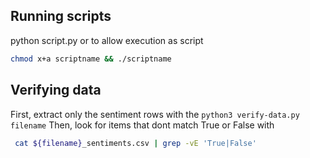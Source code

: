 ## Running scripts
python script.py or to allow execution as script

```sh
chmod x+a scriptname && ./scriptname
```


## Verifying data
First, extract only the sentiment rows with the `python3 verify-data.py filename` 
Then, look for items that dont match True or False with 
```sh
 cat ${filename}_sentiments.csv | grep -vE 'True|False'
```